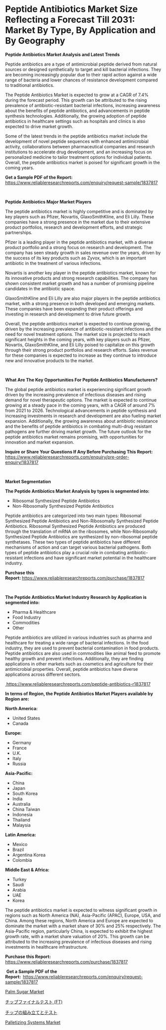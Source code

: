 <p><h1>Peptide Antibiotics Market Size Reflecting a Forecast Till 2031: Market By Type, By Application and By Geography</h1></p><p><strong>Peptide Antibiotics Market Analysis and Latest Trends</strong></p>
<p><p>Peptide antibiotics are a type of antimicrobial peptide derived from natural sources or designed synthetically to target and kill bacterial infections. They are becoming increasingly popular due to their rapid action against a wide range of bacteria and lower chances of resistance development compared to traditional antibiotics.</p><p>The Peptide Antibiotics Market is expected to grow at a CAGR of 7.4% during the forecast period. This growth can be attributed to the rising prevalence of antibiotic-resistant bacterial infections, increasing awareness about the benefits of peptide antibiotics, and advancements in peptide synthesis technologies. Additionally, the growing adoption of peptide antibiotics in healthcare settings such as hospitals and clinics is also expected to drive market growth.</p><p>Some of the latest trends in the peptide antibiotics market include the development of novel peptide sequences with enhanced antimicrobial activity, collaborations between pharmaceutical companies and research institutions to accelerate drug development, and an increasing focus on personalized medicine to tailor treatment options for individual patients. Overall, the peptide antibiotics market is poised for significant growth in the coming years.</p></p>
<p><strong>Get a Sample PDF of the Report:&nbsp;</strong> <a href="https://www.reliableresearchreports.com/enquiry/request-sample/1837817">https://www.reliableresearchreports.com/enquiry/request-sample/1837817</a></p>
<p>&nbsp;</p>
<p><strong>Peptide Antibiotics Major Market Players</strong></p>
<p><p>The peptide antibiotics market is highly competitive and is dominated by key players such as Pfizer, Novartis, GlaxoSmithKline, and Eli Lilly. These companies have a strong presence in the market due to their extensive product portfolios, research and development efforts, and strategic partnerships.</p><p>Pfizer is a leading player in the peptide antibiotics market, with a diverse product portfolio and a strong focus on research and development. The company has seen steady growth in sales revenue over the years, driven by the success of its key products such as Zyvox, which is an important antibiotic in the treatment of various infections.</p><p>Novartis is another key player in the peptide antibiotics market, known for its innovative products and strong research capabilities. The company has shown consistent market growth and has a number of promising pipeline candidates in the antibiotic space.</p><p>GlaxoSmithKline and Eli Lilly are also major players in the peptide antibiotics market, with a strong presence in both developed and emerging markets. These companies have been expanding their product offerings and investing in research and development to drive future growth.</p><p>Overall, the peptide antibiotics market is expected to continue growing, driven by the increasing prevalence of antibiotic-resistant infections and the need for novel treatment options. The market size is projected to reach significant heights in the coming years, with key players such as Pfizer, Novartis, GlaxoSmithKline, and Eli Lilly poised to capitalize on this growth through their strong product portfolios and research efforts. Sales revenue for these companies is expected to increase as they continue to introduce new and innovative products to the market.</p></p>
<p>&nbsp;</p>
<p><strong>What Are The Key Opportunities For Peptide Antibiotics Manufacturers?</strong></p>
<p><p>The global peptide antibiotics market is experiencing significant growth driven by the increasing prevalence of infectious diseases and rising demand for novel therapeutic options. The market is expected to continue growing at a steady pace in the coming years, with a CAGR of around 7% from 2021 to 2026. Technological advancements in peptide synthesis and increasing investments in research and development are also fueling market expansion. Additionally, the growing awareness about antibiotic resistance and the benefits of peptide antibiotics in combating multi-drug resistant pathogens are further driving market growth. The future outlook for the peptide antibiotics market remains promising, with opportunities for innovation and market expansion.</p></p>
<p><strong>Inquire or Share Your Questions If Any Before Purchasing This Report:</strong> <a href="https://www.reliableresearchreports.com/enquiry/pre-order-enquiry/1837817">https://www.reliableresearchreports.com/enquiry/pre-order-enquiry/1837817</a></p>
<p>&nbsp;</p>
<p><strong>Market Segmentation</strong></p>
<p><strong>The Peptide Antibiotics Market Analysis by types is segmented into:</strong></p>
<p><ul><li>Ribosomal Synthesized Peptide Antibiotics</li><li>Non-Ribosomally Synthesized Peptide Antibiotics</li></ul></p>
<p><p>Peptide antibiotics are categorized into two main types: Ribosomal Synthesized Peptide Antibiotics and Non-Ribosomally Synthesized Peptide Antibiotics. Ribosomal Synthesized Peptide Antibiotics are produced through the translation of mRNA on the ribosomes, while Non-Ribosomally Synthesized Peptide Antibiotics are synthesized by non-ribosomal peptide synthetases. These two types of peptide antibiotics have different mechanisms of action and can target various bacterial pathogens. Both types of peptide antibiotics play a crucial role in combating antibiotic-resistant infections and have significant market potential in the healthcare industry.</p></p>
<p><strong>Purchase this Report:&nbsp;</strong><a href="https://www.reliableresearchreports.com/purchase/1837817">https://www.reliableresearchreports.com/purchase/1837817</a></p>
<p>&nbsp;</p>
<p><strong>The Peptide Antibiotics Market Industry Research by Application is segmented into:</strong></p>
<p><ul><li>Pharma & Healthcare</li><li>Food Industry</li><li>Commodities</li><li>Other</li></ul></p>
<p><p>Peptide antibiotics are utilized in various industries such as pharma and healthcare for treating a wide range of bacterial infections. In the food industry, they are used to prevent bacterial contamination in food products. Peptide antibiotics are also used in commodities like animal feed to promote healthy growth and prevent infections. Additionally, they are finding applications in other markets such as cosmetics and agriculture for their antimicrobial properties. Overall, peptide antibiotics have diverse applications across different sectors.</p></p>
<p><a href="https://www.reliableresearchreports.com/peptide-antibiotics-r1837817">&nbsp;https://www.reliableresearchreports.com/peptide-antibiotics-r1837817</a></p>
<p><strong>In terms of Region, the Peptide Antibiotics Market Players available by Region are:</strong></p>
<p>
    <p> <strong> North America: </strong>
        <ul>
            <li>United States</li>
            <li>Canada</li>
        </ul>
        </p> 
    <p> <strong> Europe: </strong>
        <ul>
            <li>Germany</li>
            <li>France</li>
            <li>U.K.</li>
            <li>Italy</li>
            <li>Russia</li>
        </ul>
        </p> 
    <p> <strong> Asia-Pacific: </strong>
        <ul>
            <li>China</li>
            <li>Japan</li>
            <li>South Korea</li>
            <li>India</li>
            <li>Australia</li>
            <li>China Taiwan</li>
            <li>Indonesia</li>
            <li>Thailand</li>
            <li>Malaysia</li>
        </ul>
        </p> 
    <p> <strong> Latin America: </strong>
        <ul>
            <li>Mexico</li>
            <li>Brazil</li>
            <li>Argentina Korea</li>
            <li>Colombia</li>
        </ul>
        </p> 
    <p> <strong> Middle East & Africa: </strong>
        <ul>
            <li>Turkey</li>
            <li>Saudi</li>
            <li>Arabia</li>
            <li>UAE</li>
            <li>Korea</li>
        </ul>
    </p>
    </p>
<p><p>The peptide antibiotics market is expected to witness significant growth in regions such as North America (NA), Asia-Pacific (APAC), Europe, USA, and China. Among these regions, North America and Europe are expected to dominate the market with a market share of 30% and 25% respectively. The Asia-Pacific region, particularly China, is expected to exhibit the highest growth rate, with a market share valuation of 20%. This growth can be attributed to the increasing prevalence of infectious diseases and rising investments in healthcare infrastructure.</p></p>
<p><strong>Purchase this Report: </strong><a href="https://www.reliableresearchreports.com/purchase/1837817">https://www.reliableresearchreports.com/purchase/1837817</a></p>
<p>&nbsp;<strong>Get a Sample PDF of the Report:&nbsp;&nbsp;</strong><a href="https://www.reliableresearchreports.com/enquiry/request-sample/1837817">https://www.reliableresearchreports.com/enquiry/request-sample/1837817</a></p>
<p><strong></strong></p>
<p><p><a href="https://github.com/markusgodoy/Market-Research-Report-List-4/blob/main/palm-sugar-market.md">Palm Sugar Market</a></p><p><a href="https://github.com/marbadji/Market-Research-Report-List-2/blob/main/1942327177920.md">チップファイナルテスト (FT)</a></p><p><a href="https://github.com/ddwcuskozol07187/Market-Research-Report-List-3/blob/main/5401350177919.md">チップの組み立てとテスト</a></p><p><a href="https://github.com/luckyshygirl/Market-Research-Report-List-5/blob/main/palletizing-systems-market.md">Palletizing Systems Market</a></p></p>